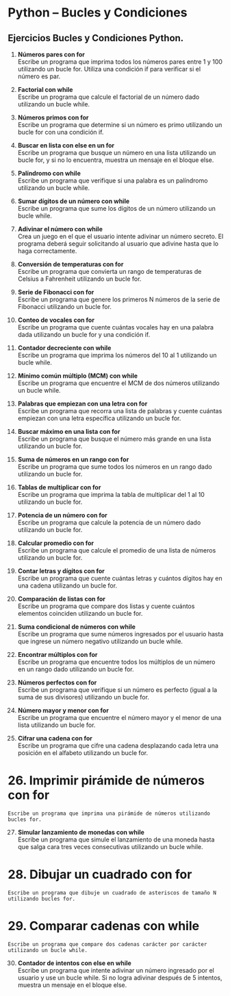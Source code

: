 # Python – Bucles y Condiciones
## Ejercicios Bucles y Condiciones Python.

1. **Números pares con for**  
   Escribe un programa que imprima todos los números pares entre 1 y 100 utilizando un bucle for. Utiliza una condición if para verificar si el número es par.

2. **Factorial con while**  
   Escribe un programa que calcule el factorial de un número dado utilizando un bucle while.

3. **Números primos con for**  
   Escribe un programa que determine si un número es primo utilizando un bucle for con una condición if.

4. **Buscar en lista con else en un for**  
   Escribe un programa que busque un número en una lista utilizando un bucle for, y si no lo encuentra, muestra un mensaje en el bloque else.

5. **Palíndromo con while**  
   Escribe un programa que verifique si una palabra es un palíndromo utilizando un bucle while.

6. **Sumar dígitos de un número con while**  
   Escribe un programa que sume los dígitos de un número utilizando un bucle while.

7. **Adivinar el número con while**  
   Crea un juego en el que el usuario intente adivinar un número secreto. El programa deberá seguir solicitando al usuario que adivine hasta que lo haga correctamente.

8. **Conversión de temperaturas con for**  
   Escribe un programa que convierta un rango de temperaturas de Celsius a Fahrenheit utilizando un bucle for.

9. **Serie de Fibonacci con for**  
   Escribe un programa que genere los primeros N números de la serie de Fibonacci utilizando un bucle for.

10. **Conteo de vocales con for**  
    Escribe un programa que cuente cuántas vocales hay en una palabra dada utilizando un bucle for y una condición if.

11. **Contador decreciente con while**  
    Escribe un programa que imprima los números del 10 al 1 utilizando un bucle while.

12. **Mínimo común múltiplo (MCM) con while**  
    Escribe un programa que encuentre el MCM de dos números utilizando un bucle while.

13. **Palabras que empiezan con una letra con for**  
    Escribe un programa que recorra una lista de palabras y cuente cuántas empiezan con una letra específica utilizando un bucle for.

14. **Buscar máximo en una lista con for**  
    Escribe un programa que busque el número más grande en una lista utilizando un bucle for.

15. **Suma de números en un rango con for**  
    Escribe un programa que sume todos los números en un rango dado utilizando un bucle for.

16. **Tablas de multiplicar con for**  
    Escribe un programa que imprima la tabla de multiplicar del 1 al 10 utilizando un bucle for.

17. **Potencia de un número con for**  
    Escribe un programa que calcule la potencia de un número dado utilizando un bucle for.

18. **Calcular promedio con for**  
    Escribe un programa que calcule el promedio de una lista de números utilizando un bucle for.

19. **Contar letras y dígitos con for**  
    Escribe un programa que cuente cuántas letras y cuántos dígitos hay en una cadena utilizando un bucle for.

20. **Comparación de listas con for**  
    Escribe un programa que compare dos listas y cuente cuántos elementos coinciden utilizando un bucle for.

21. **Suma condicional de números con while**  
    Escribe un programa que sume números ingresados por el usuario hasta que ingrese un número negativo utilizando un bucle while.

22. **Encontrar múltiplos con for**  
    Escribe un programa que encuentre todos los múltiplos de un número en un rango dado utilizando un bucle for.

23. **Números perfectos con for**  
    Escribe un programa que verifique si un número es perfecto (igual a la suma de sus divisores) utilizando un bucle for.

24. **Número mayor y menor con for**  
    Escribe un programa que encuentre el número mayor y el menor de una lista utilizando un bucle for.

25. **Cifrar una cadena con for**  
    Escribe un programa que cifre una cadena desplazando cada letra una posición en el alfabeto utilizando un bucle for.

# 26. **Imprimir pirámide de números con for**  
    Escribe un programa que imprima una pirámide de números utilizando bucles for.

27. **Simular lanzamiento de monedas con while**  
    Escribe un programa que simule el lanzamiento de una moneda hasta que salga cara tres veces consecutivas utilizando un bucle while.

# 28. **Dibujar un cuadrado con for**  
    Escribe un programa que dibuje un cuadrado de asteriscos de tamaño N utilizando bucles for.

# 29. **Comparar cadenas con while**  
    Escribe un programa que compare dos cadenas carácter por carácter utilizando un bucle while.

30. **Contador de intentos con else en while**  
    Escribe un programa que intente adivinar un número ingresado por el usuario y use un bucle while. Si no logra adivinar después de 5 intentos, muestra un mensaje en el bloque else.
